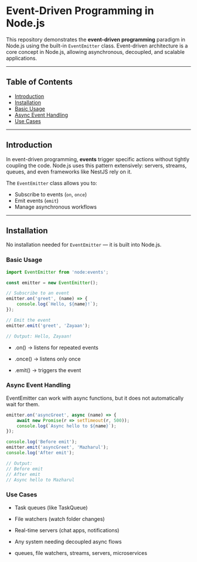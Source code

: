 # Event-Driven Programming in Node.js

This repository demonstrates the **event-driven programming** paradigm in Node.js using the built-in `EventEmitter`
class. Event-driven architecture is a core concept in Node.js, allowing asynchronous, decoupled, and scalable
applications.

---

## Table of Contents

- [Introduction](#introduction)
- [Installation](#installation)
- [Basic Usage](#basic-usage)
- [Async Event Handling](#async-event-handling)
- [Use Cases](#use-cases)

---

## Introduction

In event-driven programming, **events** trigger specific actions without tightly coupling the code. Node.js uses this
pattern extensively: servers, streams, queues, and even frameworks like NestJS rely on it.

The `EventEmitter` class allows you to:

- Subscribe to events (`on`, `once`)
- Emit events (`emit`)
- Manage asynchronous workflows

---

## Installation

No installation needed for `EventEmitter` — it is built into Node.js.

### Basic Usage

```js
import EventEmitter from 'node:events';

const emitter = new EventEmitter();

// Subscribe to an event
emitter.on('greet', (name) => {
    console.log(`Hello, ${name}!`);
});

// Emit the event
emitter.emit('greet', 'Zayaan');

// Output: Hello, Zayaan!

```

- .on() → listens for repeated events

- .once() → listens only once

- .emit() → triggers the event

### Async Event Handling

EventEmitter can work with async functions, but it does not automatically wait for them.

```js
emitter.on('asyncGreet', async (name) => {
    await new Promise(r => setTimeout(r, 500));
    console.log(`Async hello to ${name}`);
});

console.log('Before emit');
emitter.emit('asyncGreet', 'Mazharul');
console.log('After emit');

// Output: 
// Before emit
// After emit
// Async hello to Mazharul

```

### Use Cases

- Task queues (like TaskQueue)

- File watchers (watch folder changes)

- Real-time servers (chat apps, notifications)

- Any system needing decoupled async flows
- queues, file watchers, streams, servers, microservices